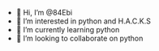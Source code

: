- 👋 Hi, I’m @84Ebi
- 👀 I’m interested in python and H.A.C.K.S
- 🌱 I’m currently learning python
- 💞️ I’m looking to collaborate on python


<!---
84Ebi/84Ebi is a ✨ special ✨ repository because its `README.md` (this file) appears on your GitHub profile.
You can click the Preview link to take a look at your changes.
--->
